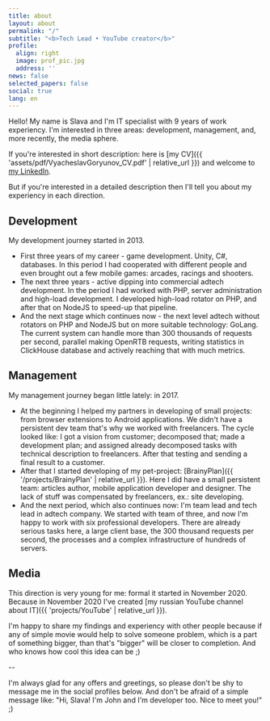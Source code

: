```yaml
---
title: about
layout: about
permalink: "/"
subtitle: "<b>Tech Lead • YouTube creator</b>"
profile:
  align: right
  image: prof_pic.jpg
  address: ''
news: false
selected_papers: false
social: true
lang: en
---
```


Hello! My name is Slava and I'm IT specialist with 9 years of work experiency. I'm interested in three areas: development, management, and, more recently, the media sphere.

If you're interested in short description: here is [my CV]({{ 'assets/pdf/VyacheslavGoryunov_CV.pdf' | relative_url }}) and welcome to [my LinkedIn](https://www.linkedin.com/in/vyacheslav-goryunov/). 

But if you're interested in a detailed description then I'll tell you about my experiency in each direction. 

## Development
My development journey started in 2013.

- First three years of my career - game development. Unity, C#, databases. In this period I had cooperated with different people and even brought out a few mobile games: arcades, racings and shooters. 
- The next three years - active dipping into commercial adtech development. In the period I had worked with PHP, server administration and high-load development. I developed high-load rotator on PHP, and after that on NodeJS to speed-up that pipeline.
- And the next stage which continues now - the next level adtech without rotators on PHP and NodeJS but on more suitable technology: GoLang. The current system can handle more than 300 thousands of requests per second, parallel making OpenRTB requests, writing statistics in ClickHouse database and actively reaching that with much metrics. 

## Management
My management journey began little lately: in 2017.

- At the beginning I helped my partners in developing of small projects: from browser extensions to Android applications. We didn't have a persistent dev team that's why we worked with freelancers. The cycle looked like: I got a vision from customer; decomposed that; made a development plan; and assigned already decomposed tasks with technical description to freelancers. After that testing and sending a final result to a customer. 
- After that I started developing of my pet-project: [BrainyPlan]({{ '/projects/BrainyPlan' | relative_url }}). Here I did have a small persistent team: articles author, mobile application developer and designer. The lack of stuff was compensated by freelancers, ex.: site developing. 
- And the next period, which also continues now: I'm team lead and tech lead in adtech company. We started with team of three, and now I'm happy to work with six professional developers. There are already serious tasks here, a large client base, the 300 thousand requests per second, the processes and a complex infrastructure of hundreds of servers.

## Media
This direction is very young for me: formal it started in November 2020. Because in November 2020 I've created [my russian YouTube channel about IT]({{ 'projects/YouTube' | relative_url }}).

I'm happy to share my findings and experiency with other people because if any of simple movie would help to solve someone problem, which is a part of something bigger, than that's "bigger" will be closer to completion. And who knows how cool this idea can be ;) 

-- 

I'm always glad for any offers and greetings, so please don't be shy to message me in the social profiles below. And don't be afraid of a simple message like: "Hi, Slava! I'm John and I'm developer too. Nice to meet you!" ;)
